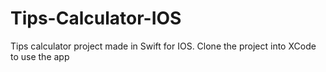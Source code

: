 # Tips-Calculator-IOS
Tips calculator project made in Swift for IOS.
Clone the project into XCode to use the app
